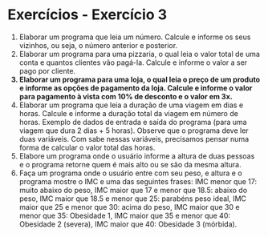 # Exercícios - Exercício 3
<ol>
    <li>Elaborar um programa que leia um número. Calcule e informe os seus vizinhos, ou seja, o número anterior e posterior.</li>
    <li>Elaborar um programa para uma pizzaria, o qual leia o valor total de uma conta e quantos clientes vão pagá-la. Calcule e informe o valor a ser pago por cliente.</li>
    <b><li>Elaborar um programa para uma loja, o qual leia o preço de um produto e informe as opções de pagamento da loja. Calcule e informe o valor para pagamento à vista com 10% de desconto e o valor em 3x.</li></b>
    <li>Elaborar um programa que leia a duração de uma viagem em dias e horas. Calcule e informe a duração total da viagem em número de horas. Exemplo de dados de entrada e saída do programa (para uma viagem que dura 2 dias + 5 horas). Observe que o programa deve ler duas variáveis. Com sabe nessas variáveis, precisamos pensar numa forma de calcular o valor total das horas.</li>
    <li>Elabore um programa onde o usuário informe a altura de duas pessoas e o programa retorne quem é mais alto ou se são da mesma altura.</li>
    <li>Faça um programa onde o usuário entre com seu peso, e altura e o programa mostre o IMC e uma das seguintes frases: IMC menor que 17: muito abaixo do peso, IMC maior que 17 e menor que 18.5: abaixo do peso, IMC maior que 18.5 e menor que 25: parabéns peso ideal, IMC maior que 25 e menor que 30: acima do peso, IMC maior que 30 e menor que 35: Obesidade 1, IMC maior que 35 e menor que 40: Obesidade 2 (severa), IMC maior que 40: Obesidade 3 (mórbida).</li>
</ol>